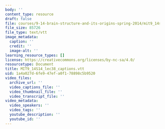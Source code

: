 ```yaml
---
body: ''
content_type: resource
draft: false
file: courses/9-14-brain-structure-and-its-origins-spring-2014/mit9_14s14_lec38_captions.vtt
file_size: 85726
file_type: text/vtt
image_metadata:
  caption: ''
  credit: ''
  image-alt: ''
learning_resource_types: []
license: https://creativecommons.org/licenses/by-nc-sa/4.0/
resourcetype: Document
title: MIT9_14S14_lec38_captions.vtt
uid: 1a4a027d-6fe9-47ef-a0f1-78898c5b9520
video_files:
  archive_url: ''
  video_captions_file: ''
  video_thumbnail_file: ''
  video_transcript_file: ''
video_metadata:
  video_speakers: ''
  video_tags: ''
  youtube_description: ''
  youtube_id: ''
---
```

